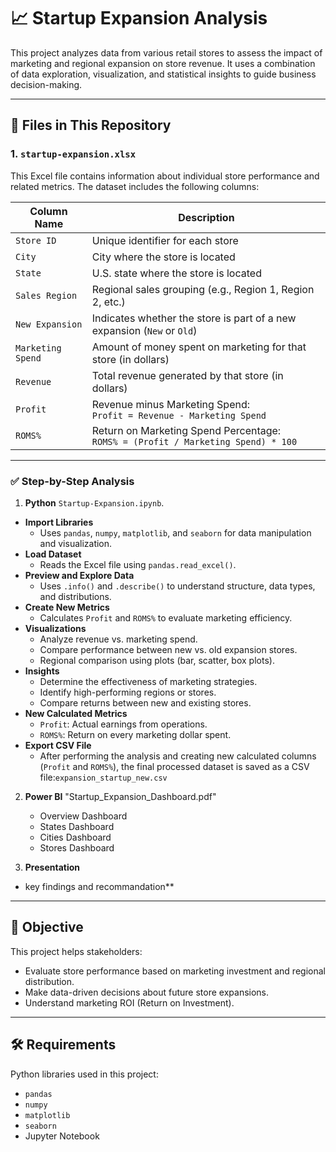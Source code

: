 # 📈 Startup Expansion Analysis

This project analyzes data from various retail stores to assess the impact of marketing and regional expansion on store revenue. It uses a combination of data exploration, visualization, and statistical insights to guide business decision-making.

---

## 📁 Files in This Repository

### 1. `startup-expansion.xlsx`

This Excel file contains information about individual store performance and related metrics. The dataset includes the following columns:

| Column Name         | Description                                                                 |
|---------------------|-----------------------------------------------------------------------------|
| `Store ID`          | Unique identifier for each store                                            |
| `City`              | City where the store is located                                             |
| `State`             | U.S. state where the store is located                                       |
| `Sales Region`      | Regional sales grouping (e.g., Region 1, Region 2, etc.)                    |
| `New Expansion`     | Indicates whether the store is part of a new expansion (`New` or `Old`)     |
| `Marketing Spend`   | Amount of money spent on marketing for that store (in dollars)              |
| `Revenue`           | Total revenue generated by that store (in dollars)                          |
| `Profit`            | Revenue minus Marketing Spend:<br> `Profit = Revenue - Marketing Spend`     |
| `ROMS%`             | Return on Marketing Spend Percentage:<br> `ROMS% = (Profit / Marketing Spend) * 100` |

---



### ✅ Step-by-Step Analysis
1. **Python**  `Startup-Expansion.ipynb`.
 - **Import Libraries**
   - Uses `pandas`, `numpy`, `matplotlib`, and `seaborn` for data manipulation and visualization.
 - **Load Dataset**
   - Reads the Excel file using `pandas.read_excel()`.
 - **Preview and Explore Data**
   - Uses `.info()` and `.describe()` to understand structure, data types, and distributions.
 - **Create New Metrics**
   - Calculates `Profit` and `ROMS%` to evaluate marketing efficiency.
 - **Visualizations**
   - Analyze revenue vs. marketing spend.
   - Compare performance between new vs. old expansion stores.
   - Regional comparison using plots (bar, scatter, box plots).
 - **Insights**
   - Determine the effectiveness of marketing strategies.
   - Identify high-performing regions or stores.
   - Compare returns between new and existing stores.
 - **New Calculated Metrics**
   - `Profit`: Actual earnings from operations.
   - `ROMS%`: Return on every marketing dollar spent.
 - **Export CSV File**
   - After performing the analysis and creating new calculated columns (`Profit` and `ROMS%`), the final processed dataset is saved as a CSV file:`expansion_startup_new.csv`
     
2. **Power BI**
    "Startup_Expansion_Dashboard.pdf"
   - Overview Dashboard
   - States Dashboard
   - Cities Dashboard
   - Stores Dashboard
  
 3. **Presentation**
   - key findings and recommandation**
---

## 🎯 Objective

This project helps stakeholders:

- Evaluate store performance based on marketing investment and regional distribution.
- Make data-driven decisions about future store expansions.
- Understand marketing ROI (Return on Investment).

---

## 🛠 Requirements

Python libraries used in this project:

- `pandas`
- `numpy`
- `matplotlib`
- `seaborn`
- Jupyter Notebook


